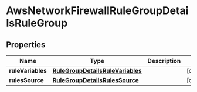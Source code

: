 

# AwsNetworkFirewallRuleGroupDetailsRuleGroup


## Properties

| Name | Type | Description | Notes |
|------------ | ------------- | ------------- | -------------|
|**ruleVariables** | [**RuleGroupDetailsRuleVariables**](RuleGroupDetailsRuleVariables.md) |  |  [optional] |
|**rulesSource** | [**RuleGroupDetailsRulesSource**](RuleGroupDetailsRulesSource.md) |  |  [optional] |



